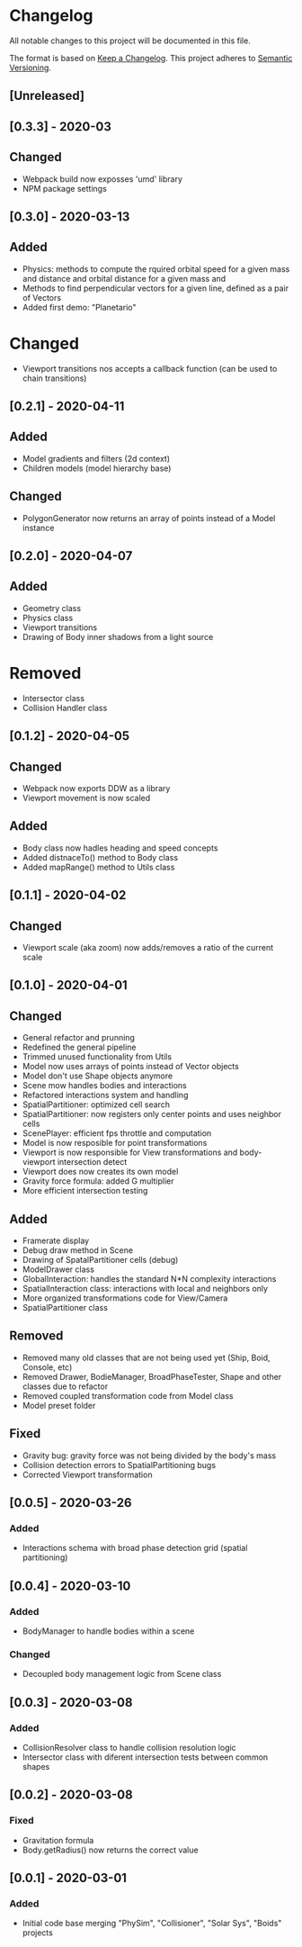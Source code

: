 # Changelog

All notable changes to this project will be documented in this file.

The format is based on [Keep a Changelog](https://keepachangelog.com/en/1.0.0/).
This project adheres to [Semantic Versioning](https://semver.org/spec/v2.0.0.html).

## [Unreleased]

## [0.3.3] - 2020-03

## Changed

- Webpack build now exposses 'umd' library
- NPM package settings


## [0.3.0] - 2020-03-13

## Added

- Physics: methods to compute the rquired orbital speed for a given mass and distance and orbital distance for a given mass and
- Methods to find perpendicular vectors for a given line, defined as a pair of Vectors
- Added first demo: "Planetario"

# Changed

- Viewport transitions nos accepts a callback function (can be used to chain transitions)


## [0.2.1] - 2020-04-11

## Added

- Model gradients and filters (2d context)
- Children models (model hierarchy base)

## Changed

- PolygonGenerator now returns an array of points instead of a Model instance


## [0.2.0] - 2020-04-07

## Added

- Geometry class
- Physics class
- Viewport transitions
- Drawing of Body inner shadows from a light source

# Removed

- Intersector class
- Collision Handler class


## [0.1.2] - 2020-04-05

## Changed

- Webpack now exports DDW as a library
- Viewport movement is now scaled

## Added

- Body class now hadles heading and speed concepts
- Added distnaceTo() method to Body class
- Added mapRange() method to Utils class


## [0.1.1] - 2020-04-02

## Changed

- Viewport scale (aka zoom) now adds/removes a ratio of the current scale


## [0.1.0] - 2020-04-01

## Changed

- General refactor and prunning
- Redefined the general pipeline
- Trimmed unused functionality from Utils
- Model now uses arrays of points instead of Vector objects
- Model don't use Shape objects anymore
- Scene mow handles bodies and interactions
- Refactored interactions system and handling
- SpatialPartitioner: optimized cell search
- SpatialPartitioner: now registers only center points and uses neighbor cells
- ScenePlayer: efficient fps throttle and computation
- Model is now resposible for point transformations
- Viewport is now responsible for View transformations and body-viewport intersection detect
- Viewport does now creates its own model
- Gravity force formula: added G multiplier
- More efficient intersection testing

## Added

- Framerate display
- Debug draw method in Scene
- Drawing of SpatalPartitioner cells (debug)
- ModelDrawer class
- GlobalInteraction: handles the standard N*N complexity interactions
- SpatialInteraction class: interactions with local and neighbors only
- More organized transformations code for View/Camera
- SpatialPartitioner class

## Removed

- Removed many old classes that are not being used yet (Ship, Boid, Console, etc)
- Removed Drawer, BodieManager, BroadPhaseTester, Shape and other classes due to refactor
- Removed coupled transformation code from Model class
- Model preset folder

## Fixed

- Gravity bug: gravity force was not being divided by the body's mass
- Collision detection errors to SpatialPartitioning bugs
- Corrected Viewport transformation


## [0.0.5] - 2020-03-26

### Added

- Interactions schema with broad phase detection grid (spatial partitioning)

## [0.0.4] - 2020-03-10

### Added

- BodyManager to handle bodies within a scene

### Changed

- Decoupled body management logic from Scene class


## [0.0.3] - 2020-03-08

### Added

- CollisionResolver class to handle collision resolution logic
- Intersector class with diferent intersection tests between common shapes

## [0.0.2] - 2020-03-08

### Fixed

- Gravitation formula
- Body.getRadius() now returns the correct value

## [0.0.1] - 2020-03-01

### Added

- Initial code base merging "PhySim", "Collisioner", "Solar Sys", "Boids" projects
